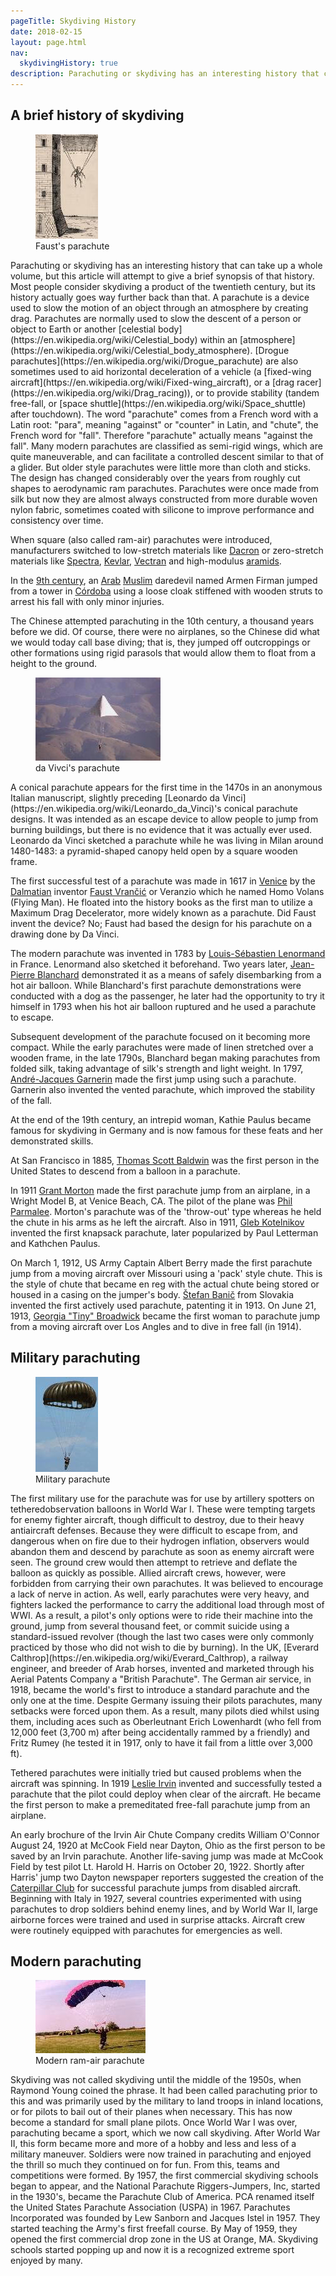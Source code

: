 ```yaml
---
pageTitle: Skydiving History
date: 2018-02-15
layout: page.html
nav:
  skydivingHistory: true
description: Parachuting or skydiving has an interesting history that can take up a whole volume, but this article will attempt to give a brief synopsis of that history. Most people consider skydiving a product of the twentieth century, but its history actually goes way further back than that.
---
```


## A brief history of skydiving

<figure class="figure figure--float-left"><img src="../img/homo-volans.jpg" alt="Faust's parachute"><figcaption>Faust's parachute</figcaption></figure>Parachuting or skydiving has an interesting history that can take up a whole volume, but this article will attempt to give a brief synopsis of that history. Most people consider skydiving a product of the twentieth century, but its history actually goes way further back than that.
A parachute is a device used to slow the motion of an object through an atmosphere by creating drag. Parachutes are normally used to slow the descent of a person or object to Earth or another [celestial body](https://en.wikipedia.org/wiki/Celestial_body) within an [atmosphere](https://en.wikipedia.org/wiki/Celestial_body_atmosphere). [Drogue parachutes](https://en.wikipedia.org/wiki/Drogue_parachute) are also sometimes used to aid horizontal deceleration of a vehicle (a [fixed-wing aircraft](https://en.wikipedia.org/wiki/Fixed-wing_aircraft), or a [drag racer](https://en.wikipedia.org/wiki/Drag_racing)), or to provide stability (tandem free-fall, or [space shuttle](https://en.wikipedia.org/wiki/Space_shuttle) after touchdown). The word "parachute" comes from a French word with a Latin root: "para", meaning "against" or "counter" in Latin, and "chute", the French word for "fall". Therefore "parachute" actually means "against the fall". Many modern parachutes are classified as semi-rigid wings, which are quite maneuverable, and can facilitate a controlled descent similar to that of a glider. But older style parachutes were little more than cloth and sticks. The design has changed considerably over the years from roughly cut shapes to aerodynamic ram parachutes. Parachutes were once made from silk but now they are almost always constructed from more durable woven nylon fabric, sometimes coated with silicone to improve performance and consistency over time.

When square (also called ram-air) parachutes were introduced, manufacturers switched to low-stretch materials like [Dacron](https://en.wikipedia.org/wiki/Dacron) or zero-stretch materials like [Spectra](https://en.wikipedia.org/wiki/Ultra-high-molecular-weight_polyethylene#Fiber), [Kevlar](https://en.wikipedia.org/wiki/Kevlar), [Vectran](https://en.wikipedia.org/wiki/Vectran) and high-modulus [aramids](https://en.wikipedia.org/wiki/Aramid).

In the [9th century](https://en.wikipedia.org/wiki/9th_century), an [Arab](https://en.wikipedia.org/wiki/Arab) [Muslim](https://en.wikipedia.org/wiki/Muslim) daredevil named Armen Firman jumped from a tower in [Córdoba](https://en.wikipedia.org/wiki/Córdoba%2C_Spain) using a loose cloak stiffened with wooden struts to arrest his fall with only minor injuries.

The Chinese attempted parachuting in the 10th century, a thousand years before we did. Of course, there were no airplanes, so the Chinese did what we would today call base diving; that is, they jumped off outcroppings or other formations using rigid parasols that would allow them to float from a height to the ground. 

<figure class="figure figure--float-right"><img src="../img/davincichute.jpg" alt="da Vivci's parachute"><figcaption>da Vivci's parachute</figcaption></figure>A conical parachute appears for the first time in the 1470s in an anonymous Italian manuscript, slightly preceding [Leonardo da Vinci](https://en.wikipedia.org/wiki/Leonardo_da_Vinci)'s conical parachute designs. It was intended as an escape device to allow people to jump from burning buildings, but there is no evidence that it was actually ever used. Leonardo da Vinci sketched a parachute while he was living in Milan around 1480-1483: a pyramid-shaped canopy held open by a square wooden frame. 

The first successful test of a parachute was made in 1617 in [Venice](https://en.wikipedia.org/wiki/Venice) by the [Dalmatian](https://en.wikipedia.org/wiki/Dalmatia) inventor [Faust Vrančić](https://en.wikipedia.org/wiki/Faust_Vrančić) or Veranzio which he named Homo Volans (Flying Man). He floated into the history books as the first man to utilize a Maximum Drag Decelerator, more widely known as a parachute. Did Faust invent the device? No; Faust had based the design for his parachute on a drawing done by Da Vinci.

The modern parachute was invented in 1783 by [Louis-Sébastien Lenormand](https://en.wikipedia.org/wiki/Louis-Sébastien_Lenormand) in France. Lenormand also sketched it beforehand. Two years later, [Jean-Pierre Blanchard](https://en.wikipedia.org/wiki/Jean-Pierre_Blanchard) demonstrated it as a means of safely disembarking from a hot air balloon. While Blanchard's first parachute demonstrations were conducted with a dog as the passenger, he later had the opportunity to try it himself in 1793 when his hot air balloon ruptured and he used a parachute to escape.

Subsequent development of the parachute focused on it becoming more compact. While the early parachutes were made of linen stretched over a wooden frame, in the late 1790s, Blanchard began making parachutes from folded silk, taking advantage of silk's strength and light weight. In 1797, [André-Jacques Garnerin](https://en.wikipedia.org/wiki/André_Garnerin) made the first jump using such a parachute. Garnerin also invented the vented parachute, which improved the stability of the fall.

At the end of the 19th century, an intrepid woman, Kathie Paulus became famous for skydiving in Germany and is now famous for these feats and her demonstrated skills.

At San Francisco in 1885, [Thomas Scott Baldwin](https://en.wikipedia.org/wiki/Thomas_Scott_Baldwin) was the first person in the United States to descend from a balloon in a parachute.

In 1911 [Grant Morton](https://en.wikipedia.org/wiki/Grant_Morton) made the first parachute jump from an airplane, in a Wright Model B, at Venice Beach, CA. The pilot of the plane was [Phil Parmalee](https://en.wikipedia.org/wiki/Phil_Parmalee). Morton's parachute was of the 'throw-out' type whereas he held the chute in his arms as he left the aircraft. Also in 1911, [Gleb Kotelnikov](https://en.wikipedia.org/wiki/Gleb_Kotelnikov) invented the first knapsack parachute, later popularized by Paul Letterman and Kathchen Paulus.

On March 1, 1912, US Army Captain Albert Berry made the first parachute jump from a moving aircraft over Missouri using a 'pack' style chute. This is the style of chute that became en reg with the actual chute being stored or housed in a casing on the jumper's body. [Štefan Banič](https://en.wikipedia.org/wiki/Štefan_Banič) from Slovakia invented the first actively used parachute, patenting it in 1913. On June 21, 1913, [Georgia "Tiny" Broadwick](https://en.wikipedia.org/wiki/Tiny_Broadwick) became the first woman to parachute jump from a moving aircraft over Los Angles and to dive in free fall (in 1914).

## Military parachuting

<figure class="figure figure--float-left"><img src="../img/round.jpg" alt="Military parachute"><figcaption>Military parachute</figcaption></figure>The first military use for the parachute was for use by artillery spotters on tetheredobservation balloons in World War I. These were tempting targets for enemy fighter aircraft, though difficult to destroy, due to their heavy antiaircraft defenses. Because they were difficult to escape from, and dangerous when on fire due to their hydrogen inflation, observers would abandon them and descend by parachute as soon as enemy aircraft were seen. The ground crew would then attempt to retrieve and deflate the balloon as quickly as possible. Allied aircraft crews, however, were forbidden from carrying their own parachutes. It was believed to encourage a lack of nerve in action. As well, early parachutes were very heavy, and fighters lacked the performance to carry the additional load through most of WWI. As a result, a pilot's only options were to ride their machine into the ground, jump from several thousand feet, or commit suicide using a standard-issued revolver (though the last two cases were only commonly practiced by those who did not wish to die by burning). In the UK, [Everard Calthrop](https://en.wikipedia.org/wiki/Everard_Calthrop), a railway engineer, and breeder of Arab horses, invented and marketed through his Aerial Patents Company a "British Parachute". The German air service, in 1918, became the world's first to introduce a standard parachute and the only one at the time. Despite Germany issuing their pilots parachutes, many setbacks were forced upon them. As a result, many pilots died whilst using them, including aces such as Oberleutnant Erich Lowenhardt (who fell from 12,000 feet (3,700 m) after being accidentally rammed by a friendly) and Fritz Rumey (he tested it in 1917, only to have it fail from a little over 3,000 ft).

Tethered parachutes were initially tried but caused problems when the aircraft was spinning. In 1919 [Leslie Irvin](https://en.wikipedia.org/wiki/Leslie_Irvin) invented and successfully tested a parachute that the pilot could deploy when clear of the aircraft. He became the first person to make a premeditated free-fall parachute jump from an airplane.

An early brochure of the Irvin Air Chute Company credits William O'Connor August 24, 1920 at McCook Field near Dayton, Ohio as the first person to be saved by an Irvin parachute. Another life-saving jump was made at McCook Field by test pilot Lt. Harold H. Harris on October 20, 1922. Shortly after Harris' jump two Dayton newspaper reporters suggested the creation of the [Caterpillar Club](https://en.wikipedia.org/wiki/Caterpillar_Club) for successful parachute jumps from disabled aircraft. Beginning with Italy in 1927, several countries experimented with using parachutes to drop soldiers behind enemy lines, and by World War II, large airborne forces were trained and used in surprise attacks. Aircraft crew were routinely equipped with parachutes for emergencies as well.

## Modern parachuting

<figure class="figure figure--float-right"><img src="../img/bill.jpg" alt="Modern ram-air parachute"><figcaption>Modern ram-air parachute</figcaption></figure>Skydiving was not called skydiving until the middle of the 1950s, when Raymond Young coined the phrase. It had been called parachuting prior to this and was primarily used by the military to land troops in inland locations, or for pilots to bail out of their planes when necessary. This has now become a standard for small plane pilots. Once World War I was over, parachuting became a sport, which we now call skydiving. After World War II, this form became more and more of a hobby and less and less of a military maneuver. Soldiers were now trained in parachuting and enjoyed the thrill so much they continued on for fun. From this, teams and competitions were formed. By 1957, the first commercial skydiving schools began to appear, and the National Parachute Riggers-Jumpers, Inc, started in the 1930's, became the Parachute Club of America. PCA renamed itself the United States Parachute Association (USPA) in 1967. Parachutes Incorporated was founded by Lew Sanborn and Jacques Istel in 1957. They started teaching the Army's first freefall course. By May of 1959, they opened the first commercial drop zone in the US at Orange, MA. Skydiving schools started popping up and now it is a recognized extreme sport enjoyed by many.
